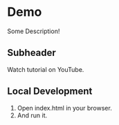 # Demo

Some Description!

## Subheader

Watch tutorial on YouTube.

## Local Development

1. Open index.html in your browser.
2. And run it.